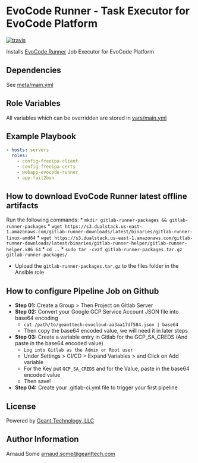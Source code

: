 EvoCode Runner - Task Executor for EvoCode Platform
=========
[![travis](https://travis-ci.com/robertdebock/ansible-role-nginx.svg?branch=master)](https://travis-ci.com/robertdebock/ansible-role-nginx)

Installs [EvoCode Runner](https://about.gitlab.com/) Job Executor for EvoCode Platform

Dependencies
------------

See [meta/main.yml](meta/main.yml)

Role Variables
--------------

All variables which can be overridden are stored in [vars/main.yml](vars/main.yml)

Example Playbook
----------------

```yml
- hosts: servers
  roles:
    - config-freeipa-client
    - config-freeipa-certs
    - webapp-evocode-runner
    - app-fail2ban
```

How to download EvoCode Runner latest offline artifacts
---------------------
Run the following commands:
    * ``mkdir gitlab-runner-packages && gitlab-runner-packages``
    * ``wget https://s3.dualstack.us-east-1.amazonaws.com/gitlab-runner-downloads/latest/binaries/gitlab-runner-linux-amd64``
    * ``wget https://s3.dualstack.us-east-1.amazonaws.com/gitlab-runner-downloads/latest/binaries/gitlab-runner-helper/gitlab-runner-helper.x86_64``
    * ``cd ..``
    * ``sudo tar -cvzf gitlab-runner-packages.tar.gz gitlab-runner-packages/``
- Upload the `gitlab-runner-packages.tar.gz` to the files folder in the Ansible role

How to configure Pipeline Job on Github
---------------------
- **Step 01:** Create a Group > Then Project on Gitlab Server
- **Step 02:** Convert your Google GCP Service Account JSON file into base64 encoding
  - ``cat /path/to/geanttech-evocloud-aa3aa17df584.json | base64``
  - Then copy the base64 encoded value, we will need it in later steps
- **Step 03:** Create a variable entry in Gitlab for the GCP_SA_CREDS (And paste in the base64 encoded value)
  - ``Log into Gitlab as the Admin or Root user``
  - Under Settings > CI/CD > Expand Variables > and Click on Add variable
  - For the Key put `GCP_SA_CREDS` and for the Value, paste in the base64 encoded value
  - Then save!
- **Step 04:** Create your .gitlab-ci.yml file to trigger your first pipeline

License
-------

Powered by [Geant Technology, LLC](https://www.geanttech.com)

Author Information
------------------

Arnaud Some <arnaud.some@geanttech.com>